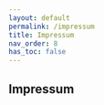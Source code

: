 ```yaml
---
layout: default
permalink: /impressum
title: Impressum
nav_order: 8
has_toc: false
---
```



## Impressum



